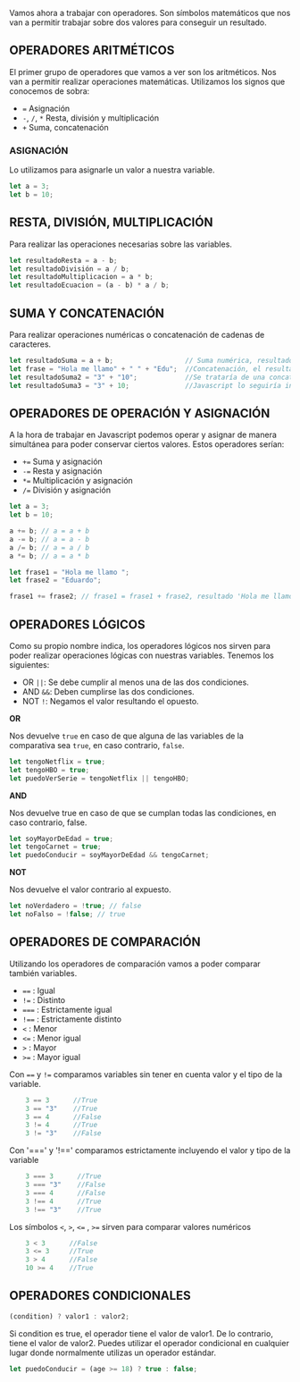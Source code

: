 Vamos ahora a trabajar con operadores. Son símbolos matemáticos que nos van a permitir trabajar sobre dos valores para conseguir un resultado.


## **OPERADORES ARITMÉTICOS**

El primer grupo de operadores que vamos a ver son los aritméticos.
Nos van a permitir realizar operaciones matemáticas. Utilizamos los signos que conocemos de sobra:

- `=` Asignación
- `-`, `/`, `*` Resta, división y multiplicación
- `+` Suma, concatenación


### **ASIGNACIÓN**

Lo utilizamos para asignarle un valor a nuestra variable.


```jsx
let a = 3;
let b = 10;
```


## **RESTA, DIVISIÓN, MULTIPLICACIÓN**

Para realizar las operaciones necesarias sobre las variables.


```jsx
let resultadoResta = a - b;
let resultadoDivisión = a / b;
let resultadoMultiplicacion = a * b;
let resultadoEcuacion = (a - b) * a / b;
```


## **SUMA Y CONCATENACIÓN**

Para realizar operaciones numéricas o concatenación de cadenas de caracteres.


```jsx
let resultadoSuma = a + b;                  // Suma numérica, resultado 13
let frase = "Hola me llamo" + " " + "Edu";  //Concatenación, el resultado sería la cadena 'Hola me llamo Edu'
let resultadoSuma2 = "3" + "10";            //Se trataría de una concatenación, el resultado sería 310
let resultadoSuma3 = "3" + 10;              //Javascript lo seguiría interpretando como cadena, resultado 310
```


## **OPERADORES DE OPERACIÓN Y ASIGNACIÓN**

A la hora de trabajar en Javascript podemos operar y asignar de manera simultánea para poder conservar ciertos valores. Estos operadores serían:

- `+=` Suma y asignación
- `-=` Resta y asignación
- `*=` Multiplicación y asignación
- `/=` División y asignación


```jsx
let a = 3;
let b = 10;

a += b; // a = a + b
a -= b; // a = a - b
a /= b; // a = a / b
a *= b; // a = a * b

let frase1 = "Hola me llamo ";
let frase2 = "Eduardo";

frase1 += frase2; // frase1 = frase1 + frase2, resultado 'Hola me llamo Eduardo'
```
 

## **OPERADORES LÓGICOS**

Como su propio nombre indica, los operadores lógicos nos sirven para poder realizar operaciones lógicas con nuestras variables. Tenemos los siguientes:

- OR `||`: Se debe cumplir al menos una de las dos condiciones.
- AND `&&`: Deben cumplirse las dos condiciones.
- NOT `!`: Negamos el valor resultando el opuesto.


**OR**

Nos devuelve `true` en caso de que alguna de las variables de la comparativa sea `true`, en caso contrario, `false`.


```jsx
let tengoNetflix = true;
let tengoHBO = true;
let puedoVerSerie = tengoNetflix || tengoHBO;
```


**AND**

Nos devuelve true en caso de que se cumplan todas las condiciones, en caso contrario, false.


```jsx
let soyMayorDeEdad = true;
let tengoCarnet = true;
let puedoConducir = soyMayorDeEdad && tengoCarnet;
```


**NOT**

Nos devuelve el valor contrario al expuesto.


```jsx
let noVerdadero = !true; // false
let noFalso = !false; // true
```


## **OPERADORES DE COMPARACIÓN**

Utilizando los operadores de comparación vamos a poder comparar también variables.


- `==` : Igual
- `!=` : Distinto
- `===` : Estrictamente igual
- `!==` : Estrictamente distinto
- `<`  : Menor
- `<=` : Menor igual
- `>`  : Mayor
- `>=` : Mayor igual

Con `==` y `!=` comparamos variables sin tener en cuenta valor y el tipo de la variable.


```jsx
    3 == 3      //True
    3 == "3"    //True
    3 == 4      //False
    3 != 4      //True
    3 != "3"    //False
```


Con '===' y '!==' comparamos estrictamente incluyendo el valor y tipo de la variable


```jsx
    3 === 3      //True
    3 === "3"    //False
    3 === 4      //False
    3 !== 4      //True
    3 !== "3"    //True
```


Los símbolos `<`, `>`, `<=` , `>=` sirven para comparar valores numéricos


```jsx
    3 < 3      //False
    3 <= 3     //True
    3 > 4      //False
    10 >= 4    //True
```


## OPERADORES CONDICIONALES


```jsx
(condition) ? valor1 : valor2;
```


Si condition es true, el operador tiene el valor de valor1. De lo contrario, tiene el valor de valor2. Puedes utilizar el operador condicional en cualquier lugar donde normalmente utilizas un operador estándar. 


```jsx
let puedoConducir = (age >= 18) ? true : false;
```
